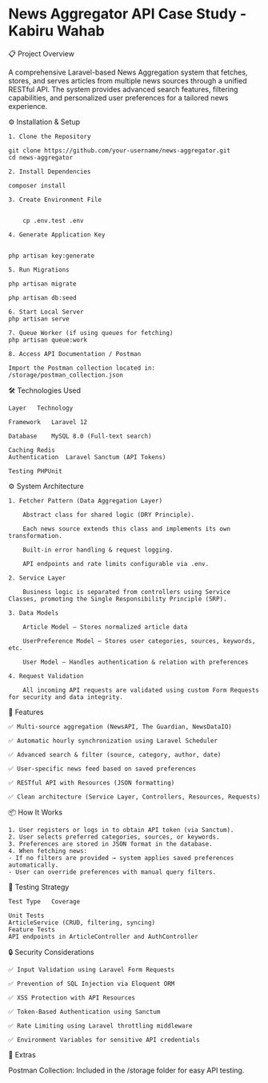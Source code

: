 # News Aggregator API Case Study - Kabiru Wahab

📋 Project Overview

A comprehensive Laravel-based News Aggregation system that fetches, stores, and serves articles from multiple news sources through a unified RESTful API. The system provides advanced search features, filtering capabilities, and personalized user preferences for a tailored news experience.

⚙️ Installation & Setup

    1. Clone the Repository

    git clone https://github.com/your-username/news-aggregator.git
    cd news-aggregator

    2. Install Dependencies

    composer install

    3. Create Environment File


        cp .env.test .env

    4. Generate Application Key


    php artisan key:generate

    5. Run Migrations

    php artisan migrate

    php artisan db:seed

    6. Start Local Server
    php artisan serve

    7. Queue Worker (if using queues for fetching)
    php artisan queue:work

    8. Access API Documentation / Postman

    Import the Postman collection located in:
    /storage/postman_collection.json

🛠️ Technologies Used

    Layer	Technology

    Framework	Laravel 12

    Database	MySQL 8.0 (Full-text search)

    Caching	Redis
    Authentication	Laravel Sanctum (API Tokens)

    Testing	PHPUnit


⚙️ System Architecture

    1. Fetcher Pattern (Data Aggregation Layer)

        Abstract class for shared logic (DRY Principle).

        Each news source extends this class and implements its own transformation.

        Built-in error handling & request logging.

        API endpoints and rate limits configurable via .env.

    2. Service Layer

        Business logic is separated from controllers using Service Classes, promoting the Single Responsibility Principle (SRP).

    3. Data Models

        Article Model – Stores normalized article data

        UserPreference Model – Stores user categories, sources, keywords, etc.

        User Model – Handles authentication & relation with preferences

    4. Request Validation

        All incoming API requests are validated using custom Form Requests for security and data integrity.

🚀 Features

    ✅ Multi-source aggregation (NewsAPI, The Guardian, NewsDataIO)

    ✅ Automatic hourly synchronization using Laravel Scheduler

    ✅ Advanced search & filter (source, category, author, date)

    ✅ User-specific news feed based on saved preferences

    ✅ RESTful API with Resources (JSON formatting)

    ✅ Clean architecture (Service Layer, Controllers, Resources, Requests)

📦 How It Works

    1. User registers or logs in to obtain API token (via Sanctum).
    2. User selects preferred categories, sources, or keywords.
    3. Preferences are stored in JSON format in the database.
    4. When fetching news:
    - If no filters are provided → system applies saved preferences automatically.
    - User can override preferences with manual query filters.


🧪 Testing Strategy

    Test Type	Coverage

    Unit Tests	
    ArticleService (CRUD, filtering, syncing)
    Feature Tests	
    API endpoints in ArticleController and AuthController


🔒 Security Considerations

    ✅ Input Validation using Laravel Form Requests

    ✅ Prevention of SQL Injection via Eloquent ORM

    ✅ XSS Protection with API Resources

    ✅ Token-Based Authentication using Sanctum

    ✅ Rate Limiting using Laravel throttling middleware

    ✅ Environment Variables for sensitive API credentials

📁 Extras

Postman Collection: Included in the /storage folder for easy API testing.